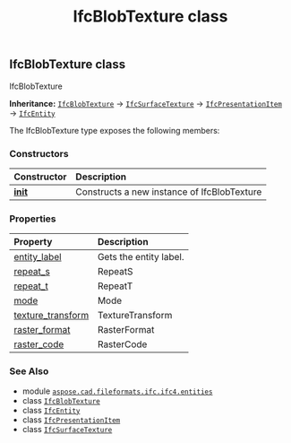 ﻿---
title: IfcBlobTexture class
second_title: Aspose.CAD for Python via .NET API References
description: 
type: docs
weight: 410
url: /aspose.cad.fileformats.ifc.ifc4.entities/ifcblobtexture/
is_root: false
---

## IfcBlobTexture class

IfcBlobTexture



**Inheritance:** [`IfcBlobTexture`](/cad/python-net/aspose.cad.fileformats.ifc.ifc4.entities/ifcblobtexture) → 
[`IfcSurfaceTexture`](/cad/python-net/aspose.cad.fileformats.ifc.ifc4.entities/ifcsurfacetexture) → 
[`IfcPresentationItem`](/cad/python-net/aspose.cad.fileformats.ifc.ifc4.entities/ifcpresentationitem) → 
[`IfcEntity`](/cad/python-net/aspose.cad.fileformats.ifc/ifcentity)



The IfcBlobTexture type exposes the following members:

### Constructors
| Constructor | Description |
| :- | :- |
| [__init__](/cad/python-net/aspose.cad.fileformats.ifc.ifc4.entities/ifcblobtexture/__init__/#) | Constructs a new instance of IfcBlobTexture |


### Properties
| Property | Description |
| :- | :- |
| [entity_label](/cad/python-net/aspose.cad.fileformats.ifc.ifc4.entities/ifcblobtexture/entity_label) | Gets the entity label. |
| [repeat_s](/cad/python-net/aspose.cad.fileformats.ifc.ifc4.entities/ifcblobtexture/repeat_s) | RepeatS |
| [repeat_t](/cad/python-net/aspose.cad.fileformats.ifc.ifc4.entities/ifcblobtexture/repeat_t) | RepeatT |
| [mode](/cad/python-net/aspose.cad.fileformats.ifc.ifc4.entities/ifcblobtexture/mode) | Mode |
| [texture_transform](/cad/python-net/aspose.cad.fileformats.ifc.ifc4.entities/ifcblobtexture/texture_transform) | TextureTransform |
| [raster_format](/cad/python-net/aspose.cad.fileformats.ifc.ifc4.entities/ifcblobtexture/raster_format) | RasterFormat |
| [raster_code](/cad/python-net/aspose.cad.fileformats.ifc.ifc4.entities/ifcblobtexture/raster_code) | RasterCode |



### See Also
* module [`aspose.cad.fileformats.ifc.ifc4.entities`](..)
* class [`IfcBlobTexture`](/cad/python-net/aspose.cad.fileformats.ifc.ifc4.entities/ifcblobtexture)
* class [`IfcEntity`](/cad/python-net/aspose.cad.fileformats.ifc/ifcentity)
* class [`IfcPresentationItem`](/cad/python-net/aspose.cad.fileformats.ifc.ifc4.entities/ifcpresentationitem)
* class [`IfcSurfaceTexture`](/cad/python-net/aspose.cad.fileformats.ifc.ifc4.entities/ifcsurfacetexture)
